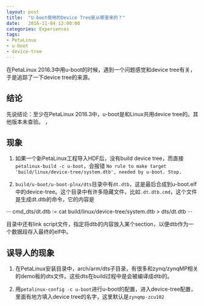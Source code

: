 ```yaml
---
layout: post
title:  "U-boot使用的Device Tree是从哪里来的？"
date:   2016-11-04 12:00:00
categories: Experiences
tags:
- PetaLinux
- u-boot
- device-tree
---
```


在PetaLinux 2016.3中用u-boot的时候，遇到一个问题感觉和device tree有关，于是追踪了一下device tree的来源。

## 结论 ##
先说结论：至少在PetaLinux 2016.3中，u-boot是和Linux共用device tree的。其他版本未查验。
，
## 现象 ##
1. 如果一个新PetaLinux工程导入HDF后，没有build device tree，而直接`petalinux-build -c u-boot`，会报错 `No rule to make target 'build/linux/device-tree/system.dtb', needed by u-boot. Stop.`

2. `build/u-boot/u-boot-plnx/dts`目录中有`dt.dtb`，这是最后合成到u-boot.elf中的device-tree。这个目录中有许多隐藏文件，比如`.dt.dtb.cmd`，这个文件是生成dt.dtb的命令，它的内容是

···
cmd_dts/dt.dtb := cat build/linux/device-tree/system.dtb > dts/dt.dtb
···

目录中还有link script文件，指定将dtb的内容放入某个section，以便dtb作为一个数据段存入最终的elf中。

## 误导人的现象 ##
1. 在PetaLinux安装目录中，arch/arm/dts子目录，有很多和zynq/zynqMP相关的demo板的dts文件。这些dts在build过程中是会被编译成dtb的。

2. 用`petalinux-config -c u-boot`进行u-boot的配置，进入device-tree配置，里面有地方填入device tree的名字，这里默认是`zynqmp-zcu102`
